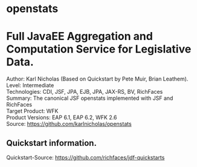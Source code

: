 openstats
=========

Full JavaEE Aggregation and Computation Service for Legislative Data.
========================
Author: Karl Nicholas (Based on Quickstart by Pete Muir, Brian Leathem). 
Level: Intermediate  
Technologies: CDI, JSF, JPA, EJB, JPA, JAX-RS, BV, RichFaces  
Summary: The canonical JSF openstats implemented with JSF and RichFaces  
Target Product: WFK  
Product Versions: EAP 6.1, EAP 6.2, WFK 2.6  
Source: <https://github.com/karlnicholas/openstats>  

Quickstart information.
-----------

Quickstart-Source: <https://github.com/richfaces/jdf-quickstarts>  

